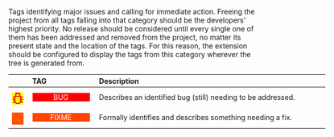 <!-- markdownlint-disable MD041-->
Tags identifying major issues and calling for immediate action. Freeing the project from all tags
falling into that category should be the developers' highest priority. No release should be
considered until every single one of them has been addressed and removed from the project, no
matter its present state and the location of the tags. For this reason, the extension should be
configured to display the tags from this category wherever the tree is generated from.

<div class="tag-table issues">

&nbsp;&nbsp;&nbsp;&nbsp;&nbsp;&nbsp;|&nbsp;TAG&nbsp;&nbsp;&nbsp;&nbsp;&nbsp;&nbsp;&nbsp;&nbsp;&nbsp;&nbsp;&nbsp;&nbsp;&nbsp;&nbsp;&nbsp;&nbsp;&nbsp;&nbsp;&nbsp;&nbsp;&nbsp;&nbsp;&nbsp;&nbsp; | Description&nbsp;&nbsp;&nbsp;&nbsp;&nbsp;&nbsp;&nbsp;&nbsp;&nbsp;&nbsp;&nbsp;&nbsp;&nbsp;&nbsp;&nbsp;&nbsp;&nbsp;&nbsp;&nbsp;&nbsp;&nbsp;&nbsp;&nbsp;&nbsp;&nbsp;&nbsp;&nbsp;&nbsp;&nbsp;&nbsp;&nbsp;&nbsp;&nbsp;&nbsp;&nbsp;&nbsp;&nbsp;&nbsp;&nbsp;&nbsp;&nbsp;&nbsp;&nbsp;&nbsp;&nbsp;&nbsp;&nbsp;&nbsp;&nbsp;&nbsp;&nbsp;&nbsp;&nbsp;&nbsp;&nbsp;&nbsp;&nbsp;&nbsp;&nbsp;&nbsp;&nbsp;&nbsp;&nbsp;&nbsp;&nbsp;&nbsp;&nbsp;&nbsp;&nbsp;&nbsp;&nbsp;&nbsp;&nbsp;&nbsp;&nbsp;&nbsp;&nbsp;&nbsp;&nbsp;&nbsp;&nbsp;&nbsp;&nbsp;&nbsp;&nbsp;&nbsp;&nbsp;&nbsp;&nbsp;&nbsp;&nbsp;&nbsp;&nbsp;&nbsp;&nbsp;&nbsp;&nbsp;&nbsp;&nbsp;&nbsp;&nbsp;&nbsp;&nbsp;&nbsp;&nbsp;&nbsp;&nbsp;&nbsp;&nbsp;&nbsp; |
:-----:|:----:|:----|
<a href="https://primer.style/design/foundations/icons/bug-16"  target="_blank"><img class="bug-icon" src="/resources/manuals/vscode-custom-features/vsc03-todo-tree/assets/icons/octicons/bug.svg" alt="bug.svg" title="bug-icon: bug.svg"/></a>| <a href="https://www.w3schools.com/colors/color_tryit.asp?color=XXX" title="XXX"><tag class="bug-tag">BUG</tag></a> | Describes an identified bug (still) needing to be addressed.  |
<a href="https://primer.style/design/foundations/icons/alert-16"  target="_blank"><img class="fixme-icon" src="/resources/manuals/vscode-custom-features/vsc03-todo-tree/assets/icons/octicons/alert.svg" alt="alert.svg" title="fixme-icon: alert.svg"/></a>| <a href="https://www.w3schools.com/colors/color_tryit.asp?color=XXX" title="XXX"><tag class="fixme-tag">FIXME</tag></a> | Formally identifies and describes something needing a fix.  |

</div>

<style>
div.tag-table  {
  font-size: normal;
  min-width: 45em;
}
div.tag-table tag {
  width: 85%;
  padding: 0 .75ex 0 .6ex;
  display: inline-block;
  text-align: center;
}
div.tag-table img {
  height: 24px;
  margin-top: 8px;
}
.bug-tag {
 color: white;
 background-color: red;
}
.bug-icon {
  filter: invert(16%) sepia(76%) saturate(7012%) hue-rotate(358deg) brightness(102%) contrast(118%);
}
.fixme-tag {
 color: white;
 background-color: orangeRed;
}
.fixme-icon {
  filter: invert(44%) sepia(87%) saturate(5514%) hue-rotate(4deg) brightness(103%) contrast(107%);
}
</style>

<!-- markdownlint-enable MD041 -->

